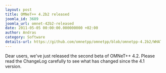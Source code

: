 ```yaml
---
layout: post
title: OMNeT++ 4.2b2 released
joomla_id: 3689
joomla_url: omnet-42b2-released
date: 2011-05-05 00:00:00.000000000 +02:00
author: Andras
category: Software
details-url: https://github.com/omnetpp/omnetpp/blob/omnetpp-4.2b2/WHATSNEW
---
```

Dear users, we've just released the second beta of OMNeT++ 4.2. Please read the
ChangeLog carefully to see what has changed since the 4.1 version.